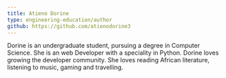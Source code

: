 ```yaml
---
title: Atieno Dorine
type: engineering-education/author
github: https://github.com/atienodorine3
---
```


Dorine is an undergraduate student, pursuing a degree in Computer Science. She is an web Developer with a speciality in Python. Dorine loves growing the developer community. She loves reading African literature, listening to music, gaming and travelling.
